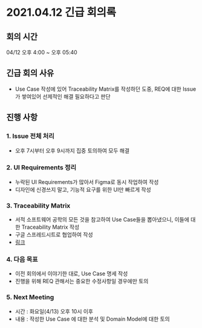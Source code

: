 # 2021.04.12 긴급 회의록

## 회의 시간

04/12 오후 4:00 ~ 오후 05:40

## 긴급 회의 사유

- Use Case 작성에 있어 Traceability Matrix를 작성하던 도중, REQ에 대한 Issue가 쌓여있어 선제적인 해결 필요하다고 판단

## 진행 사항

### 1. Issue 전체 처리

- 오후 7시부터 오후 9시까지 집중 토의하여 모두 해결

### 2. UI Requirements 정리

- 누락된 UI Requirements가 많아서 Figma로 동시 작업하여 작성
- 디자인에 신경쓰지 말고, 기능적 요구를 위한 UI만 빠르게 작성

### 3. Traceability Matrix

- 서적 소프트웨어 공학의 모든 것을 참고하여 Use Case들을 뽑아냈으니, 이들에 대한 Traceability Matrix 작성
- 구글 스프레드시트로 협업하여 작성
- [링크](https://docs.google.com/spreadsheets/d/1anLk63DemLYgJA6KBVp6kMiilNr_3i5mWT_hrE6vkMU/edit?usp=sharing)

### 4. 다음 목표

- 이전 회의에서 이야기한 대로, Use Case 명세 작성
- 진행을 위해 REQ 관해서는 중요한 수정사항일 경우에만 토의

### 5. Next Meeting

- 시간 : 화요일(4/13) 오후 10시 이후
- 내용 : 작성한 Use Case 에 대한 분석 및 Domain Model에 대한 토의
